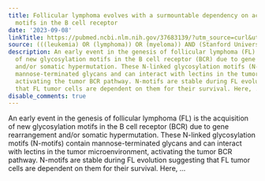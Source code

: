 ```yaml
---
title: Follicular lymphoma evolves with a surmountable dependency on acquired glycosylation
  motifs in the B cell receptor
date: '2023-09-08'
linkTitle: https://pubmed.ncbi.nlm.nih.gov/37683139/?utm_source=curl&utm_medium=rss&utm_campaign=pubmed-2&utm_content=1Rkszs2HVZ2RHP33OibaNFew6VK-LzjJWTD4GwmLlk8B-wCceh&fc=20220923065203&ff=20230909181124&v=2.17.9.post6+86293ac
source: (((leukemia) OR (lymphoma)) OR (myeloma)) AND (Stanford University[Affiliation])
description: An early event in the genesis of follicular lymphoma (FL) is the acquisition
  of new glycosylation motifs in the B cell receptor (BCR) due to gene rearrangement
  and/or somatic hypermutation. These N-linked glycosylation motifs (N-motifs) contain
  mannose-terminated glycans and can interact with lectins in the tumor microenvironment,
  activating the tumor BCR pathway. N-motifs are stable during FL evolution suggesting
  that FL tumor cells are dependent on them for their survival. Here, ...
disable_comments: true
---
```

An early event in the genesis of follicular lymphoma (FL) is the acquisition of new glycosylation motifs in the B cell receptor (BCR) due to gene rearrangement and/or somatic hypermutation. These N-linked glycosylation motifs (N-motifs) contain mannose-terminated glycans and can interact with lectins in the tumor microenvironment, activating the tumor BCR pathway. N-motifs are stable during FL evolution suggesting that FL tumor cells are dependent on them for their survival. Here, ...